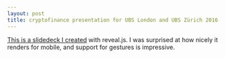 ```yaml
---
layout: post
title: cryptofinance presentation for UBS London and UBS Zürich 2016
---
```


[This is a slidedeck I created](http://cryptopresentation.online/#/) with reveal.js. I was surprised at how nicely it renders for mobile, and support for gestures is impressive.

